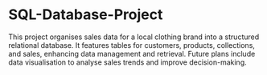 # SQL-Database-Project
This project organises sales data for a local clothing brand into a structured relational database. It features tables for customers, products, collections, and sales, enhancing data management and retrieval. Future plans include data visualisation to analyse sales trends and improve decision-making.
